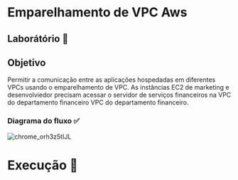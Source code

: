 
# Emparelhamento de VPC Aws

## Laborátório 🥼

## Objetivo

Permitir a comunicação entre as aplicações hospedadas em diferentes VPCs usando o emparelhamento de VPC.
As instâncias EC2 de marketing e desenvolviedor precisam acessar o servidor de serviços financeiros na VPC do departamento financeiro VPC do departamento financeiro.

### Diagrama do fluxo ✅

![chrome_orh3z5tIJL](https://github.com/user-attachments/assets/af250377-1687-435d-907b-9e23897f705e)

# Execução 🚀
